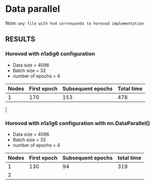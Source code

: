 # Data parallel

Note: `any file with hvd corresponds to horovod implementation`

## RESULTS

### Horovod with n1a6g6 configuration

- Data size = 4096
- Batch size = 32
- number of epochs = 4

| Nodes | First epoch | Subsequent epochs | Total time |
|-------|-------------|-------------------|------------|
|  1    |   170       |  153      | 478 |
|   



### Horovod with n1a1g6 configuration with nn.DataParallel()

- Data size = 4096
- Batch size = 32
- number of epochs = 4

| Nodes | First epoch | Subsequent epochs | total time |
|-------|-------------|-------------------|------------|
|  1    |     130     |       94    |   319  |
|  2    |    


